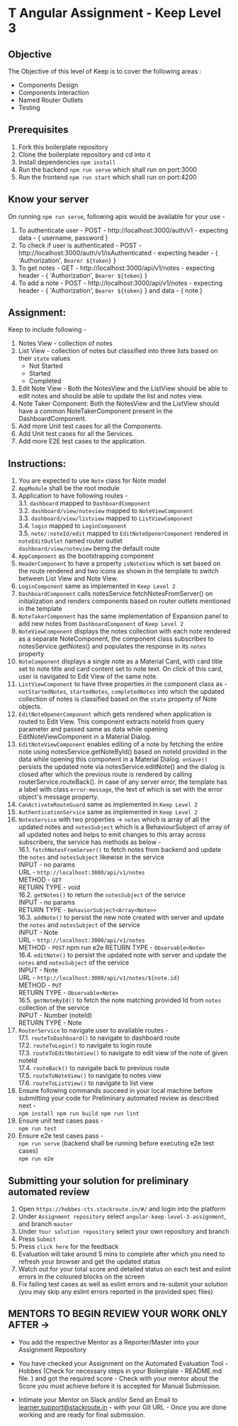 # T Angular Assignment - Keep	Level 3

## Objective 

The Objective of this level of Keep is to cover the following areas :  

- Components Design  
- Components Interaction  
- Named Router Outlets  
- Testing  

## Prerequisites

1. Fork this boilerplate repository  
2. Clone the boilerplate repository and cd into it  
3. Install dependencies `npm install`  
4. Run the backend `npm run serve`  which shall run on port:3000  
5. Run the frontend `npm run start` which shall run on port:4200 

## Know your server  

On running `npm run serve`, following apis would be available for your use -  
1. To authenticate user - POST - http://localhost:3000/auth/v1 - expecting data - { username, password }  
2. To check if user is authenticated - POST - http://localhost:3000/auth/v1/isAuthenticated - expecting header - { 'Authorization', `Bearer ${token}` }  
3. To get notes - GET - http://localhost:3000/api/v1/notes - expecting header - { 'Authorization', `Bearer ${token}` }  
4. To add a note - POST - http://localhost:3000/api/v1/notes - expecting header - { 'Authorization', `Bearer ${token}` } and data - { note } 


## Assignment:	
	
Keep to include following -  
1. Notes View - collection of notes  
2. List View - collection of notes but classified into three lists based on their `state` values  
	- Not Started  
	- Started  
	- Completed  
3. Edit Note View - Both the NotesView and the ListView should be able to edit notes and should be able to update the list and notes view.  
4. Note Taker Component: Both the NotesView and the ListView should have a common NoteTakerComponent present in the DashboardComponent.  
5. Add more Unit test cases for all the Components.  
6. Add Unit test cases for all the Services.  
7. Add more E2E test cases to the application.    

## Instructions:  

1. You are expected to use `Note` class for Note model  
2. `AppModule` shall be the root module  
3. Application to have following routes -  
	3.1. `dashboard` mapped to `DashboardComponent`  
	3.2. `dashboard/view/noteview` mapped to `NoteViewComponent`  
	3.3. `dashboard/view/listview` mapped to `ListViewComponent`  
	3.4. `login` mapped to `LoginComponent`  
	3.5. `note/:noteId/edit` mapped to `EditNoteOpenerComponent` rendered in `noteEditOutlet` named router outlet  
	`dashboard/view/noteview` being the default route  
4. `AppComponent` as the bootstrapping component  
5. `HeaderComponent` to have a property `isNoteView` which is set based on the route rendered and two icons as shown in the template to switch between List View and Note View.  
6. `LoginComponent` same as implemented in `Keep Level 2`  
7. `DashboardComponent` calls notesService.fetchNotesFromServer() on initialization and renders components based on router outlets mentioned in the template  
8. `NoteTakerComponent` has the same implementation of Expansion panel to add new notes from `DashboardComponent` of `Keep Level 2`  
9. `NoteViewComponent` displays the notes collection with each note rendered as a separate NoteComponent, the component class subscribes to notesService.getNotes() and populates the response in its `notes` property  
10. `NoteComponent` displays a single note as a Material Card, with card title set to note title and card content set to note text. On click of this card, user is navigated to Edit View of the same note.  
11. `ListViewComponent` to have three properties in the component class as - `notStartedNotes`, `startedNotes`, `completedNotes` into which the updated collection of notes is classified based on the `state` property of Note objects.  
12. `EditNoteOpenerComponent` which gets rendered when application is routed to Edit View. This component extracts noteId from query parameter and passed same as data while opening EditNoteViewComponent in a Material Dialog.  
13. `EditNoteViewComponent` enables editing of a note by fetching the entire note using notesService.getNoteById() based on noteId provided in the data while opening this component in a Material Dialog. `onSave()` persists the updated note via notesService.editNote() and the dialog is closed after which the previous route is rendered by calling routerService.routeBack(). In case of any server error, the template has a label with class `error-message`, the text of which is set with the error object's message property.  
14. `CanActivateRouteGuard` same as implemented in `Keep Level 2`  
15. `AuthenticationService` same as implemented in `Keep Level 2`  
16. `NotesService` with two properties -> `notes` which is array of all the updated notes and `notesSubject` which is a BehaviourSubject of array of all updated notes and helps to emit changes to this array across subscribers, the service has methods as below -  
	16.1. `fetchNotesFromServer()` to fetch notes from backend and update the `notes` and `notesSubject` likewise in the service  
		INPUT - no params  
		URL - `http://localhost:3000/api/v1/notes`  
		METHOD - `GET`  
		RETURN TYPE - void  
	16.2. `getNotes()` to return the `notesSubject` of the service  
		INPUT - no params  
		RETURN TYPE - `BehaviorSubject<Array<Note>>`  
	16.3. `addNote()` to persist the new note created with server and update the `notes` and `notesSubject` of the service  
		INPUT - Note  
		URL - `http://localhost:3000/api/v1/notes`  
		METHOD - `POST`  npm run e2e
		RETURN TYPE - `Observable<Note>`  
	16.4. `editNote()` to persist the updated note with server and update the `notes` and `notesSubject` of the service  
		INPUT - Note  
		URL - `http://localhost:3000/api/v1/notes/${note.id}`  
		METHOD - `PUT`  
		RETURN TYPE - `Observable<Note>`  
	16.5. `getNoteById()` to fetch the note matching provided Id from `notes` collection of the service  
		INPUT - Number (noteId)  
		RETURN TYPE - Note  
17. `RouterService` to navigate user to available routes -  
	17.1. `routeToDashboard()` to navigate to dashboard route  
	17.2. `routeToLogin()` to navigate to login route  
	17.3. `routeToEditNoteView()` to navigate to edit view of the note of given noteId  
	17.4. `routeBack()` to navigate back to previous route  
	17.5. `routeToNoteView()` to navigate to notes view  
	17.6. `routeToListView()` to navigate to list view  
18. Ensure following commands succeed in your local machine before submitting your code for Preliminary automated review as described next -  
`npm install
npm run build
npm run lint
`
19. Ensure unit test cases pass -  
`npm run test
`
20. Ensure e2e test cases pass -  
`npm run serve` (backend shall be running before executing e2e test cases)  
`npm run e2e`

## Submitting your solution for preliminary automated review  
1. Open `https://hobbes-cts.stackroute.in/#/` and login into the platform  
2. Under `Assignment repository` select `angular-keep-level-3-assignment`, and branch `master`  
3. Under `Your solution repository` select your own repository and branch
4. Press `Submit`  
5. Press `click here` for the feedback  
6. Evaluation will take around 5 mins to complete after which you need to refresh your browser and get the updated status  
7. Watch out for your total score and detailed status on each test and eslint errors in the coloured blocks on the screen  
8. Fix failing test cases as well as eslint errors and re-submit your solution (you may skip any eslint errors reported in the provided spec files)  


## MENTORS TO BEGIN REVIEW YOUR WORK ONLY AFTER ->

- You add the respective Mentor as a Reporter/Master into your Assignment Repository

- You have checked your Assignment on the Automated Evaluation Tool - Hobbes (Check for necessary steps in your Boilerplate - README.md file. ) and got the required score - Check with your mentor about the Score you must achieve before it is accepted for Manual Submission.

- Intimate your Mentor on Slack and/or Send an Email to learner.support@stackroute.in - with your Git URL - Once you are done working and are ready for final submission.